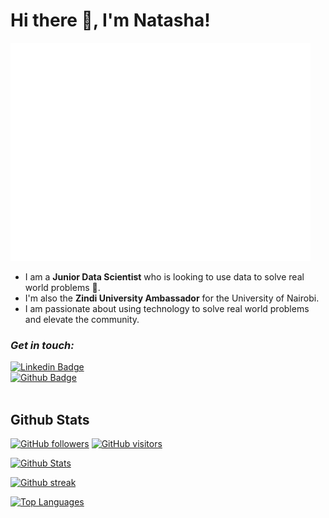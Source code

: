 <h1>Hi there 👋, I'm Natasha!</h1>

<!--
**natbernard/natbernard** is a ✨ _special_ ✨ repository because its `README.md` (this file) appears on your GitHub profile.
-->

<!-- <img src=""> this is another way you can add in images -->

![](https://github.com/natbernard/natbernard/blob/main/Hello.gif)

- I am a **Junior Data Scientist** who is looking to use data to solve real world problems 🚀.
- I'm also the **Zindi University Ambassador** for the University of Nairobi.
- I am passionate about using technology to solve real world problems and elevate the community.

### *Get in touch:*
[![Linkedin Badge](https://img.shields.io/badge/-natashabernard-0072b1?style=flat&logo=Linkedin&logoColor=white&link=https://www.linkedin.com/in/natasha-bernard/)](https://www.linkedin.com/in/natasha-bernard/) <br>
[![Github Badge](https://img.shields.io/badge/-natbernard-grey?style=flat&logo=github&logoColor=white&link=https://github.com/natbernard/)](https://github.com/natbernard/) <br>
<a href="https://twitter.com/_natbernard" target="blank"><img align="center" src="https://github.com/mishmanners/MishManners/blob/master/socials/twitter%20(2).png" title = "Twitter" alt="" height="30" /></a>



## Github Stats

[![GitHub followers](https://img.shields.io/github/followers/natbernard?&logo=github)](https://github.com/natbernard?tab=followers) [![GitHub visitors](https://visitor-badge.laobi.icu/badge?page_id=natbernard)](https://github.com/natbernard)<br>

[![Github Stats](https://github-readme-stats.vercel.app/api?username=natbernard&theme=blue-green)](https://github.com/natbernard/github-readme-stats)<br>

[![Github streak](https://github-readme-streak-stats.herokuapp.com/?user=natbernard&theme=blue-green)](https://github.com/natbernard/github-readme-streak-stats)

[![Top Languages](https://github-readme-stats-axpwmfcg3.vercel.app/api/top-langs/?username=natbernard&layout=compact&theme=blue-green)](https://github.com/natbernard/github-readme-stats)

